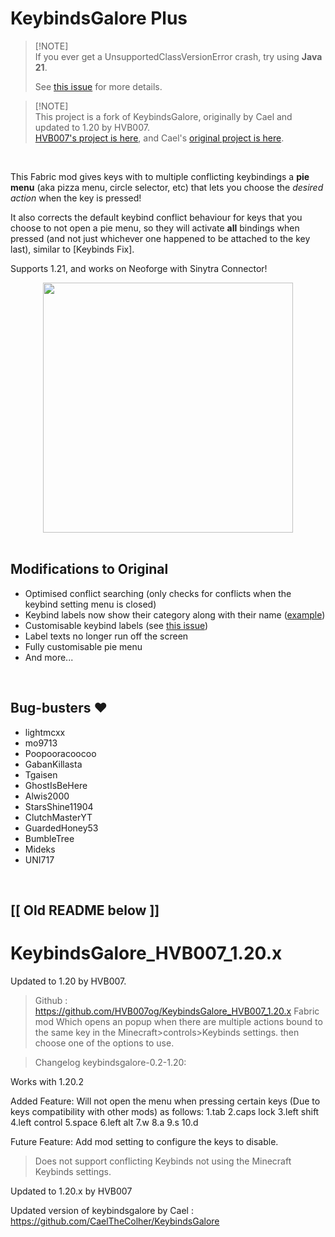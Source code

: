 # KeybindsGalore Plus

> [!NOTE]<br>
> If you ever get a UnsupportedClassVersionError crash, try using **Java 21**.
>
> See [this issue](https://github.com/AV306/KeybindsGalore-Plus/issues/6) for more details.

> [!NOTE]<br>
> This project is a fork of KeybindsGalore, originally by Cael and updated to 1.20 by HVB007.
> <br>[HVB007's project is here](https://github.com/HVB007og/KeybindsGalore_HVB007_1.20.x), and Cael's [original project is here](https://github.com/CaelTheColher/KeybindsGalore).

<br>

This Fabric mod gives keys with to multiple conflicting keybindings a **pie menu** (aka pizza menu, circle selector, etc) that lets you choose the *desired action* when the key is pressed!

It also corrects the default keybind conflict behaviour for keys that you choose to not open a pie menu, so they will activate **all** bindings when pressed (and not just whichever one happened to be attached to the key last), similar to [Keybinds Fix].

Supports 1.21, and works on Neoforge with Sinytra Connector!

<div style="display: flex; justify-content: center; align-items: center;">
  <img src="https://github.com/AV306/KeybindsGalore-Plus/blob/14b7001f913c9bf089ef4fc41934c60dcf0db275/images/kbg_plus_demo.gif?raw=true" height=400 />
</div>

<br>

## Modifications to Original

- Optimised conflict searching (only checks for conflicts when the keybind setting menu is closed)
- Keybind labels now show their category along with their name ([example](https://github.com/AV306/MultiBind/blob/master/docs.md))
- Customisable keybind labels (see [this issue](https://github.com/AV306/KeybindsGalore-Plus/issues/3))
- Label texts no longer run off the screen
- Fully customisable pie menu
- And more...

<br>

## Bug-busters :heart:

- lightmcxx
- mo9713
- Poopooracoocoo
- GabanKillasta
- Tgaisen
- GhostIsBeHere
- Alwis2000
- StarsShine11904
- ClutchMasterYT
- GuardedHoney53
- BumbleTree
- Mideks
- UNI717

<br>

## [[ Old README below ]]

# KeybindsGalore_HVB007_1.20.x
Updated to 1.20 by HVB007.

>Github : https://github.com/HVB007og/KeybindsGalore_HVB007_1.20.x 
>Fabric mod Which opens an popup when there are multiple actions bound to the same key in the Minecraft>controls>Keybinds settings. then choose one of the options to use.

>Changelog keybindsgalore-0.2-1.20:

Works with 1.20.2

Added Feature: Will not open the menu when pressing certain keys (Due to keys compatibility with other mods) as follows: 
1.tab 
2.caps lock 
3.left shift 
4.left control 
5.space 
6.left alt 
7.w 
8.a 
9.s 
10.d

Future Feature: Add mod setting to configure the keys to disable.

>Does not support conflicting Keybinds not using the Minecraft Keybinds settings.

Updated to 1.20.x by HVB007

Updated version of keybindsgalore by Cael : https://github.com/CaelTheColher/KeybindsGalore
